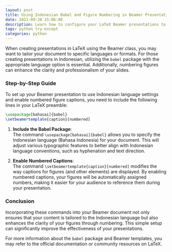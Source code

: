 ```yaml
---
layout: post
title: Using Indonesian Babel and Figure Numbering in Beamer Presentations
date: 2021-09-20 15:06:00
description: Learn how to configure your LaTeX Beamer presentations to use Indonesian language settings and numbered figure captions.
tags: python try-except
categories: python
---
```


When creating presentations in LaTeX using the Beamer class, you may want to tailor your document to specific languages or formats. For those creating presentations in Indonesian, utilizing the `babel` package with the appropriate language option is essential. Additionally, numbering figures can enhance the clarity and professionalism of your slides. 

### Step-by-Step Guide

To set up your Beamer presentation to use Indonesian language settings and enable numbered figure captions, you need to include the following lines in your LaTeX preamble:

```latex
\usepackage[bahasai]{babel}
\setbeamertemplate{caption}[numbered]
```

1. **Include the Babel Package**:  
   The command `\usepackage[bahasai]{babel}` allows you to specify the Indonesian language (Bahasa Indonesia) for your document. This will adjust various typographic features to better align with Indonesian language conventions, such as hyphenation and text direction.

2. **Enable Numbered Captions**:  
   The command `\setbeamertemplate{caption}[numbered]` modifies the way captions for figures (and other elements) are displayed. By enabling numbered captions, your figures will be automatically assigned numbers, making it easier for your audience to reference them during your presentation.

### Conclusion

Incorporating these commands into your Beamer document not only ensures that your content is tailored to the Indonesian language but also enhances the clarity of your figures through numbering. This simple setup can significantly improve the effectiveness of your presentations.

For more information about the `babel` package and Beamer templates, you may refer to the official documentation or community resources on LaTeX.
